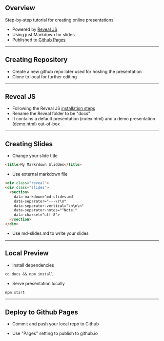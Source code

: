 ## Overview

Step-by-step tutorial for creating online presentations

* Powered by [Reveal JS](https://revealjs.com/)
* Using just Markdown for slides
* Published to [ Github Pages ]( https://cellsummer.github.io/presentations )

---

## Creating Repository

* Create a new github repo later used for hosting the presentation
* Clone to local for further editing

---

## Reveal JS

* Following the Reveal JS [installation steps](https://revealjs.com/installation/)
* Rename the Reveal folder to be "docs"
* It contains a default presentation (index.html) and a demo presentation (demo.html) out-of-box

---

## Creating Slides

* Change your slide title

```html
<title>My Markrdown Sliddes</title>
```

* Use external markdown file 

```html
<div class="reveal">
<div class="slides">
  <section>
    data-markdown='md-slides.md'
    data-separator="---\r\n"
    data-separator-vertical="\n\n\n"
    data-separator-notes="^Note:"
    data-charset="utf-8">
  </section>
</div>
```
* Use md-slides.md to write your slides
 
---

## Local Preview

* Install dependencies

```ps
cd docs && npm install
```
* Serve presentation locally

```ps
npm start
```
---

## Deploy to Github Pages

* Commit and push your local repo to Github

* Use "Pages" setting to publish to github.io

